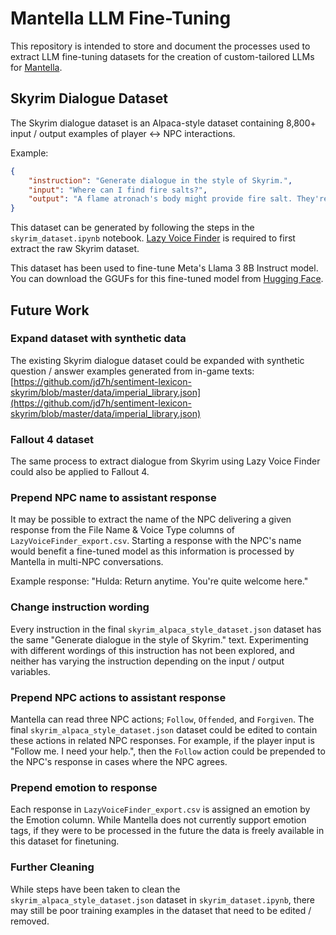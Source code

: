 # Mantella LLM Fine-Tuning
This repository is intended to store and document the processes used to extract LLM fine-tuning datasets for the creation of custom-tailored LLMs for [Mantella](https://art-from-the-machine.github.io/Mantella/).

## Skyrim Dialogue Dataset
The Skyrim dialogue dataset is an Alpaca-style dataset containing 8,800+ input / output examples of player <-> NPC interactions.

Example:
```json
{
    "instruction": "Generate dialogue in the style of Skyrim.",
    "input": "Where can I find fire salts?",
    "output": "A flame atronach's body might provide fire salt. They're dangerous creatures that can be summoned by wizards. Of course, it would be much easier to check with an alchemist. They occasionally have them for sale."
}
```

This dataset can be generated by following the steps in the `skyrim_dataset.ipynb` notebook. [Lazy Voice Finder](https://www.nexusmods.com/skyrim/mods/82482) is required to first extract the raw Skyrim dataset.

This dataset has been used to fine-tune Meta's Llama 3 8B Instruct model. You can download the GGUFs for this fine-tuned model from [Hugging Face](https://huggingface.co/art-from-the-machine/Mantella-Skyrim-Llama-3-8B-GGUF).

## Future Work
### Expand dataset with synthetic data
The existing Skyrim dialogue dataset could be expanded with synthetic question / answer examples generated from in-game texts: [https://github.com/jd7h/sentiment-lexicon-skyrim/blob/master/data/imperial_library.json](https://github.com/jd7h/sentiment-lexicon-skyrim/blob/master/data/imperial_library.json)

### Fallout 4 dataset
The same process to extract dialogue from Skyrim using Lazy Voice Finder could also be applied to Fallout 4.

### Prepend NPC name to assistant response
It may be possible to extract the name of the NPC delivering a given response from the File Name & Voice Type columns of `LazyVoiceFinder_export.csv`. Starting a response with the NPC's name would benefit a fine-tuned model as this information is processed by Mantella in multi-NPC conversations.

Example response: "Hulda: Return anytime. You're quite welcome here."

### Change instruction wording
Every instruction in the final `skyrim_alpaca_style_dataset.json` dataset has the same "Generate dialogue in the style of Skyrim." text. Experimenting with different wordings of this instruction has not been explored, and neither has varying the instruction depending on the input / output variables.

### Prepend NPC actions to assistant response
Mantella can read three NPC actions; `Follow`, `Offended`, and `Forgiven`. The final `skyrim_alpaca_style_dataset.json` dataset could be edited to contain these actions in related NPC responses. For example, if the player input is "Follow me. I need your help.", then the `Follow` action could be prepended to the NPC's response in cases where the NPC agrees.

### Prepend emotion to response
Each response in `LazyVoiceFinder_export.csv` is assigned an emotion by the Emotion column. While Mantella does not currently support emotion tags, if they were to be processed in the future the data is freely available in this dataset for finetuning.

### Further Cleaning
While steps have been taken to clean the `skyrim_alpaca_style_dataset.json` dataset in `skyrim_dataset.ipynb`, there may still be poor training examples in the dataset that need to be edited / removed.